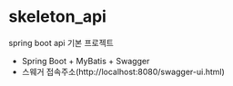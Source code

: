 # skeleton_api

spring boot api 기본 프로젝트

- Spring Boot + MyBatis + Swagger
- 스웨거 접속주소(http://localhost:8080/swagger-ui.html)